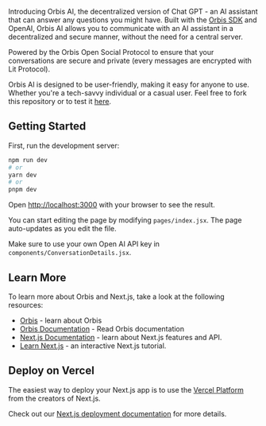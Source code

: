Introducing Orbis AI, the decentralized version of Chat GPT - an AI assistant that can answer any questions you might have. Built with the [Orbis SDK](https://useorbis.com) and OpenAI, Orbis AI allows you to communicate with an AI assistant in a decentralized and secure manner, without the need for a central server.

Powered by the Orbis Open Social Protocol to ensure that your conversations are secure and private (every messages are encrypted with Lit Protocol).

Orbis AI is designed to be user-friendly, making it easy for anyone to use. Whether you're a tech-savvy individual or a casual user. Feel free to fork this repository or to test it [here](https://ai.useorbis.com).

## Getting Started

First, run the development server:

```bash
npm run dev
# or
yarn dev
# or
pnpm dev
```

Open [http://localhost:3000](http://localhost:3000) with your browser to see the result.

You can start editing the page by modifying `pages/index.jsx`. The page auto-updates as you edit the file.

Make sure to use your own Open AI API key in `components/ConversationDetails.jsx`.

## Learn More

To learn more about Orbis and Next.js, take a look at the following resources:

- [Orbis](https://useorbis.com) - learn about Orbis
- [Orbis Documentation](https://useorbis.com/documentation) - Read Orbis documentation
- [Next.js Documentation](https://nextjs.org/docs) - learn about Next.js features and API.
- [Learn Next.js](https://nextjs.org/learn) - an interactive Next.js tutorial.

## Deploy on Vercel

The easiest way to deploy your Next.js app is to use the [Vercel Platform](https://vercel.com/new?utm_medium=default-template&filter=next.js&utm_source=create-next-app&utm_campaign=create-next-app-readme) from the creators of Next.js.

Check out our [Next.js deployment documentation](https://nextjs.org/docs/deployment) for more details.
